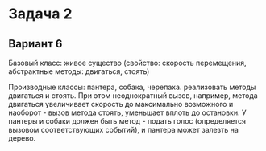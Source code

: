 # Задача 2
## Вариант 6

Базовый класс: живое существо (свойство: скорость перемещения, абстрактные методы: двигаться, стоять)

Производные классы: пантера, собака, черепаха. реализовать методы двигаться и стоять. 
При этом неоднократный вызов, например, метода двигаться увеличивает скорость до максимально возможного и наоборот - вызов метода стоять, уменьшает вплоть до остановки. 
У пантеры и собаки должен быть метод - подать голос (определяется вызовом соответствующих событий), и пантера может залезть на дерево.
